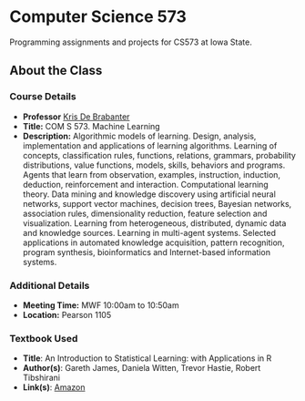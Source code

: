 Computer Science 573
====================

Programming assignments and projects for CS573 at Iowa State.

## About the Class

### Course Details

* **Professor** [Kris De Brabanter][kris]
* **Title:** COM S 573. Machine Learning
* **Description:**
  Algorithmic models of learning. Design, analysis, implementation and
  applications of learning algorithms. Learning of concepts, classification
  rules, functions, relations, grammars, probability distributions, value
  functions, models, skills, behaviors and programs. Agents that learn from
  observation, examples, instruction, induction, deduction, reinforcement and
  interaction.  Computational learning theory. Data mining and knowledge
  discovery using artificial neural networks, support vector machines, decision
  trees, Bayesian networks, association rules, dimensionality reduction, feature
  selection and visualization. Learning from heterogeneous, distributed, dynamic
  data and knowledge sources. Learning in multi-agent systems. Selected
  applications in automated knowledge acquisition, pattern recognition, program
  synthesis, bioinformatics and Internet-based information systems.

### Additional Details

* **Meeting Time:** MWF 10:00am to 10:50am
* **Location:** Pearson 1105

### Textbook Used

* **Title**: An Introduction to Statistical Learning: with Applications in R
* **Author(s)**: Gareth James, Daniela Witten, Trevor Hastie, Robert Tibshirani
* **Link(s)**: [Amazon][textbook]

[kris]: http://kbrabant.public.iastate.edu/
[textbook]: http://amzn.com/1461471370
